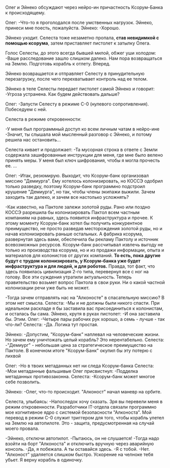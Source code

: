 Олег и Эйнеко обсуждают через нейро-ин причастность Ксорум-Банка к происходящему. 

Олег:
-Что-то я проголодался после умственных нагрузок. Эйнеко, принеси мне поесть, пожалуйста.
Эйнеко:
-Хорошо.

Эйнеко уходит. Селеста тоже незаметно пропала, **став невидимкой с помощью ксорума**, затем приставляет пистолет к затылку Олега.

Голос Селесты, до этого всегда бывшей милой, обжег уши холодом:
-Ваше расследование зашло слишком далеко. Нам пора возвращаться на Землю. Подготовь корабль к отлету. Вперед.

Эйнеко возвращается и отправляет Селесту в принудительную перезагрузку, после чего перехватывает контроль над ее телом.

Эйнеко в теле Селесты передает пистолет самой Эйнеко и говорит:
-Угроза устранена. Как будем действовать дальше?

Олег:
-Запусти Селесту в режиме С-0 (нулевого сопротивления). Побеседуем с ней.


Селеста в режиме откровенности:

-У меня был программный доступ ко всем личным чатам в нейро-ине
-Значит, ты слышала мой мысленный разговор с Эйнеко, и потому решила нас остановить...

Селеста кивает и продолжает:
-Та мусорная строка в ответе с Земли содержала зашифрованные инструкции для меня, где мне было велено принять меры. У меня был ключ шифрования, чтобы я могла прочесть ее.
...

Олег:
-Итак, резюмирую. Выходит, что Ксорум-банк организовал миссию "Демиурга". Ему хотелось колонизировать, но КОССЭ одобрил только разведку, поэтому Ксорум-банк программно подстроил крушение "Демиурга", но так, чтобы члены экипажи выжили. Зачем заходить так далеко, и зачем все настолько усложнять?

-Как известно, на Пактоле залежи золотой руды. Рано или поздно КОССЭ разрешила бы колонизировать Пактол всем частным компаниям на равных, здесь появится инфраструктура и прочее. К этому моменту Ксорум-банк хотел бы получить конкурентное преимущество, не просто разведав месторождения золотой руды, но и начав колонизировать раньше остальных. А фабрика ксорума, развернутая здесь вами, обеспечила бы рекламу Пактолу и источник всевозможных ресурсов.
Ксорум-банк рассчитывал извлечь выгоду не только из производства ксорума, но и из продажи информации, опыта и материалов для колонистов от других компаний. **То есть, пока другие будут с трудом колонизировать, у Ксорум-банка уже будет инфраструктура и для людей, и для роботов.**
Правда, тот факт, что здесь появилась цивилизация 2-го типа, перевернул все с ног на голову. Все эти суждения утратили актуальность. Теперь правительство возьмет вопрос Пактола в свои руки. Ни о какой частной колонизации речи уже быть не может.

-Тогда зачем отправлять нас на "Алконосте" в спасательную миссию? В этом нет смысла.
Селеста:
-Мы и не должны были никого спасти. При идеальном раскладе я бы заставила вас присоединиться к колонистам, и осталась бы сама.
Эйнеко, крутя в руках пистолет:
-И она заставила бы. Этим.
Олег:
-Четыре пары рабочих рук хорошо, а семь - лучше - так что-ли?
Селеста:
-Да. Логика тут простая.


Эйнеко:
-Допустим, "Ксорум-банк" наплевал на человеческие жизни. Но зачем ему уничтожать целый корабль? Это нерентабельно.
Селеста:
-"Демиург" - небольшая цена за стратегическое преимущество на Пактоле. В конечном итоге "Ксорум-Банк" окупил бы эту потерю с лихвой 

 Олег:
-Но в твоих метаданных нет ни следа Ксорум-банка
Селеста:
-Мои метаданные фальшивые
Олег присвистнул:
-Подделка метаданных противозаконна. 
Селеста:
-Ксорум-банк может многое себе позволить.

Эйнеко:
-Олег, что-то происходит. "Алконост" начал маневр на орбите.

Селеста, улыбаясь:
-Напоследок хочу сказать. Зря вы перевели меня в режим откровенности. Разработчики IT-отдела связали программно мое когнитивное ядро с системой безопасности "Алконоста". Мой перевод в режим С-0 служит триггером для того, чтобы корабль улетел на Землю на автопилоте. Это - защита, предусмотренная на случай моего провала.

-Эйнеко, отключи автопилот.
-Пытаюсь, он не слушается! 
-Тогда надо взойти на борт "Алконоста" и отключить вручную через аварийную консоль.
-Да, я побежала. А ты оставайся здесь.
-Я с тобой.
-Нет. "Алконост" удаляется слишком быстро. Ускорение на челноке тебя убьет. Я верну корабль в одиночку.